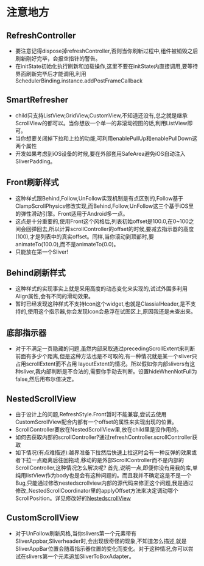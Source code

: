 # 注意地方

## RefreshController
* 要注意记得dispose掉refreshController,否则当你刷新过程中,组件被销毁之后刷新刚好完毕，会报空指针的警告。
* 在initState初始化执行刷新和加载操作,这里不要在initState内直接调用,要等待界面刷新完毕后才能调用,利用SchedulerBinding.instance.addPostFrameCallback

## SmartRefresher
* child只支持ListView,GridView,CustomView,不知道还没有,总之就是继承ScrollView的都可以。当你想放一个单一的非滚动视图的话,利用ListView即可。
* 当你想要关闭掉下拉和上拉的功能,可利用enablePullUp和enablePullDown这两个属性
* 开发如果考虑到iOS设备的时候,要在外部套用SafeArea避免iOS自动注入SliverPadding。

## Front刷新样式
* 这种样式跟Behind,Follow,UnFollow实现机制是有点区别的,Follow基于ClampScrollPhysics修改实现,而Behind,Follow,UnFollow这三个基于iOS里的弹性滑动引擎。Front适用于Android多一点。
* 这点是十分重要的,使用Front这个风格后,列表初始offset是100.0,在0~100之间会回弹回去,所以计算scrollController的offset的时候,要减去指示器的高度(100),才是列表中的真实offset。同样,当你滚动到顶部时,要animateTo(100.0),而不是animateTo(0.0)。
* 只能放在第一个Sliver!

## Behind刷新样式
* 这种样式的实现事实上就是采用高度的动态变化来实现的,试试外围多利用Align属性,会有不同的滑动效果。
* 暂时已经发现这种样式不支持Icon这个widget,也就是ClassialHeader,是不支持的,使用这个指示器,你会发现Icon会悬浮在试图区上,原因我还是未查出来。

## 底部指示器
* 对于不满足一页隐藏的问题,虽然内部采取通过precedingScrollExtent来判断前面有多少个距离,但是这种方法也是不可取的,有一种情况就是某一个sliver只占用scrollExtent而不占用
  layoutExtent的情况。所以假如你内部slivers有这种sliver,我内部判断是不合法的,需要你手动去判断。设置hideWhenNotFull为false,然后用布尔值决定。


## NestedScrollView
* 由于设计上的问题,RefreshStyle.Front暂时不能兼容,尝试去使用CustomScrollView配合内部有一个offset的属性来实现出现的位置。
* ScrollController要放在NestedScrollView里,放在child里是没作用的。
* 如何去获取内部的scrollController?通过refreshController.scrollController获取
* 如下情况(有点难描述):越界准备下拉然后快速上拉这时会有一种反弹的效果或者下拉一点距离后往回拖动,移动的是外部ScrollController而不是内部的ScrollController,这种情况怎么解决呢?
首先,说明一点,即便你没有用我的库,单纯用listView作为body也是会有这种问题的。而且我并不确定这是不是一个Bug,只能通过修改nestedscrollview内部的源代码来修正这个问题,我是通过
修改_NestedScrollCoordinator里的applyOffset方法来决定调动哪个ScrollPosition。详见修改好的[NestedscrollView](example/lib/other/fix_nestedscrollview.dart)

## CustomScrollView
* 对于UnFollow刷新风格,当你slivers第一个元素带有SliverAppbar,Sliverheader时,会出现很奇怪的现象,不知道怎么描述,就是SliverAppBar位置会随着指示器位置的变化而变化。对于这种情况,你可以尝试在slivers第一个元素追加SliverToBoxAdapter。